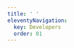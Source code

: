 ```yaml
---
title: ' '
eleventyNavigation:
  key: Developers
  order: 01
---
```

<!-- This file allows the top level page to exist in the sidebar with headers -->
<script>window.open('/developers/') || window.location.replace('/developers/');</script>


